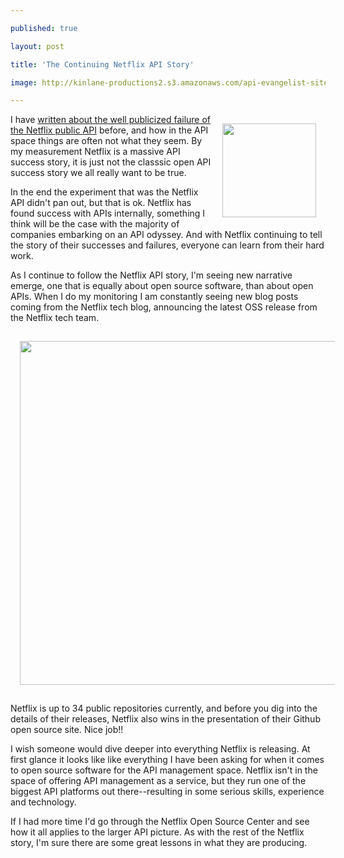 ---
published: true
layout: post
title: 'The Continuing Netflix API Story'
image: http://kinlane-productions2.s3.amazonaws.com/api-evangelist-site/blog/netflix-square.png
---

<p><img style="padding: 15px;" src="https://s3.amazonaws.com/kinlane-productions2/api-evangelist/netflix/netflix-square.png" alt="" width="150" align="right" />
<p>I have <a title="Netflix API" href="http://apievangelist.com/2013/03/12/netflix-api-is-much-more-than-a-public-api/">written about the well publicized failure of the Netflix public API</a>&nbsp;before, and how in the API space things are often not what they seem. By my measurement Netflix is a massive API success story, it is just not the classsic open API success story we all really want to be true.
<p>In the end the experiment that was the Netflix API didn't pan out, but that is ok.  Netflix has found success with APIs internally, something I think will be the case with the majority of companies embarking on an API odyssey. And with Netflix continuing to tell the story of their successes and failures, everyone can learn from their hard work.
<p>As I continue to follow the Netflix API story, I'm seeing new narrative emerge, one that is equally about open source software, than about open APIs. When I do my monitoring I am constantly seeing new blog posts coming from the Netflix tech blog, announcing the latest OSS release from the Netflix tech team.
<p><img style="padding: 15px; display: block; margin-left: auto; margin-right: auto;" src="https://s3.amazonaws.com/kinlane-productions2/netflix/netflix-open-source-center.png" alt="" width="550" />
<p>Netflix is up to 34 public repositories currently, and before you dig into the details of their releases, Netflix also wins in the presentation of their Github open source site. Nice job!!
<p>I wish someone would dive deeper into everything Netflix is releasing.  At first glance it looks like like everything I have been asking for when it comes to open source software for the API management space. Netflix isn't in the space of offering API management as a service, but they run one of the biggest API platforms out there--resulting in some serious skills, experience and technology.
<p>If I had more time I'd go through the Netflix Open Source Center and see how it all applies to the larger API picture. As with the rest of the Netflix story, I'm sure there are some great lessons in what they are producing.

